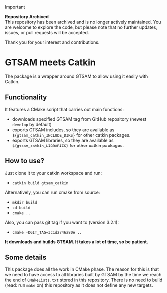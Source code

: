 > [!IMPORTANT]
> **Repository Archived**  
> This repository has been archived and is no longer actively maintained. You are welcome to explore the code, but please note that no further updates, issues, or pull requests will be accepted.
>
> Thank you for your interest and contributions.

# GTSAM meets Catkin #
The package is a wrapper around GTSAM to allow using it easily with Catkin.

## Functionality ##
It features a CMake script that carries out main functions:
- downloads specified GTSAM tag from GitHub repository (newest `develop` by
  default)
- exports GTSAM includes, so they are available as
  `${gtsam_catkin_INCLUDE_DIRS}` for other catkin packages.
- exports GTSAM libraries, so they are available as `${gtsam_catkin_LIBRARIES}`
  for other catkin packages.

## How to use? ##
Just clone it to your catkin workspace and run:
- `catkin build gtsam_catkin`

Alternatively, you can run cmake from source:
- `mkdir build`
- `cd build`
- `cmake ..`

Also, you can pass git tag if you want to (version 3.2.1):
- `cmake -DGIT_TAG=3c1d2746a80e ..`

**It downloads and builds GTSAM. It takes a lot of time, so be patient.**

## Some details ##
This package does all the work in CMake phase. The reason for this is that we
need to have access to all libraries built by GTSAM by the time we reach the
end of `CMakeLists.txt` stored in this repository. There is no need to build
(read: run `make` on) this repository as it does not define any new targets.
